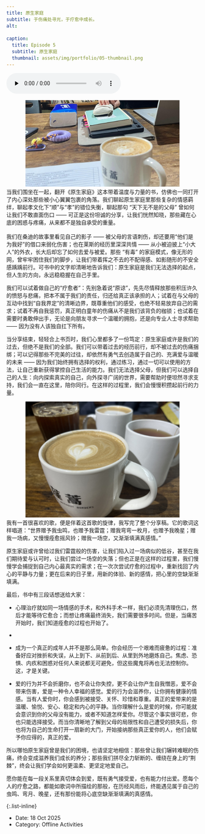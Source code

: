 ```yaml
---
title: 原生家庭
subtitle: 于伤痛处寻光，于疗愈中成长。
alt: 

caption:
  title: Episode 5
  subtitle: 原生家庭
  thumbnail: assets/img/portfolio/05-thumbnail.png
---
```


<audio src="assets/audio/portfolio/王菲-世界赠予我的.mp3" preload="none" controls loop></audio>

<div style="text-align: center;">
  <img src="assets/img/portfolio/05-content-01.jpg" alt="" style="max-width: 80%; height: auto;">
</div>
当我们围坐在一起，翻开《原生家庭》这本带着温度与力量的书，仿佛也一同打开了内心深处那些被小心翼翼包裹的角落。我们聊起原生家庭里那些复杂的情感羁绊，聊起孝文化下“顺”与“孝”的错位失衡，聊起那句 “天下无不是的父母” 曾如何让我们不敢直面伤口 —— 可正是这份坦诚的分享，让我们恍然知晓，那些藏在心底的困惑与疼痛，从来都不是独自承受的重量。

<div style="text-align: center;">
  <img src="assets/img/portfolio/05-content-02.jpg" alt="" style="max-width: 80%; height: auto;">
</div>
我们在桑迪的故事里看见自己的影子 —— 被父母的言语刺伤，却还要用“他们是为我好”的借口来弱化伤害；也在莱斯的经历里深深共情 —— 从小被迫披上“小大人”的外衣，长大后却忘了如何去爱与被爱。那些 “有毒” 的家庭模式，像无形的网，曾牢牢困住我们的脚步，让我们带着挥之不去的不配得感、如影随形的不安全感踽踽前行。可书中的文字却清晰地告诉我们：原生家庭是我们无法选择的起点，但人生的方向，永远稳稳握在自己手里。

我们可以试着做自己的“疗愈者”：先别急着说“原谅”，先先尽情释放那些积压许久的愤怒与悲痛，把本不属于我们的责任，归还给真正该承担的人；试着在与父母的互动中找到“自我界定”的清晰边界，既尊重他们的感受，也绝不轻易放弃自己的需求；试着不再自我惩罚，真正明白童年的伤痛从不是我们该背负的枷锁；也试着在需要时勇敢伸出手，无论是向朋友寻求一个温暖的拥抱，还是向专业人士寻求帮助 —— 因为没有人该独自扛下所有。

当分享结束，轻轻合上书页时，我们心里都多了一份笃定：原生家庭或许是我们的过去，但绝不是我们的全部。我们可以带着过去的经历前行，却不被过去的伤痛捆绑；可以记得那些不完美的过往，却依然有勇气去创造属于自己的、充满爱与温暖的未来 —— 因为我们始终拥有选择的权利，通过练习，通过一切可以使用的方法，让自己重新获得掌控自己生活的能力。我们无法选择父母，但我们可以选择自己的人生：向内探索真实的自己，向外探寻广阔的世界，需要帮助时便坦然寻求支持，我们会一直在这里，陪你同行。在这样的过程里，我们会慢慢积攒起前行的力量。 

<div style="text-align: center;">
  <img src="assets/img/portfolio/05-content-03.jpg" alt="" style="max-width: 80%; height: auto;">
</div>
我有一首很喜欢的歌，便是伴着这首歌的旋律，我写完了整个分享稿。它的歌词这样唱道：“世界赠予我虫鸣，也赠予我雷霆；赠我弯弯一枚月，也赠予我晚星；赠我一场病，又慢慢痊愈摇风铃；赠我一场空，又渐渐填满真感情。”  

原生家庭或许曾给过我们雷霆般的伤害，让我们陷入过一场病似的低谷，甚至在我们期待爱与认可时，让我们尝过一场空的失落；但也正是在这样的过程里，我们慢慢学会捕捉到自己内心最真实的需求；在一次次尝试疗愈的过程中，重新找回了内心的平静与力量；更在后来的日子里，用新的体验、新的感情，把心里的空缺渐渐填满。​

最后，书中有三段话想送给大家：
- 心理治疗就如同一场情感的手术，和外科手术一样，我们必须先清理伤口，然后才能等待它愈合；而想让疼痛最终消失，我们需要很多时间。但是，当痛苦开始时，我们知道痊愈的过程也开始了。
- 
- 成为一个真正的成年人并不是那么简单。你会经历一个艰难而疲惫的过程：准备好应对挫折和失误，从上到下、从前到后、从里到外地磨炼自己。焦虑、恐惧、内疚和困惑对任何人来说都无可避免，但这些魔鬼将再也无法控制你。这，才是关键。

- 爱的行为并不会折磨你，也不会让你失控，更不会让你产生自我憎恶，爱不会带来伤害，爱是一种令人幸福的感觉。爱的行为会滋养你，让你拥有健康的情感。当有人爱你时，你会感到被接受、关怀、珍惜和尊重。真正的爱带来的是温暖、愉悦、安心、稳定和内心的平静。当你理解什么是爱的时候，你可能就会意识到你的父母没有能力，或者不知道怎样爱你。尽管这个事实很可悲，你也只能选择接受。而当你清晰地了解到父母的局限性和自己遭受的损失后，你也将为自己的生命打开一扇新的大门，开始接纳那些真正爱你的人，他们会赋予你应得的，真正的爱。

所以哪怕原生家庭曾是我们的困境，也请坚定地相信：那些曾让我们辗转难眠的伤痛，终会变成滋养我们成长的养分；那些我们拼尽全力斩断的、缠绕在身上的“荆棘”，终会让我们学会如何更温柔、更坚定地爱自己。

愿你能在每一段关系里真切体会到爱，既有勇气接受爱，也有能力付出爱。愿每个人的疗愈之路，都能如歌词中所描绘的那般，在历经风雨后，终能遇见属于自己的虫鸣、弯月、晚星，还有那份能将心底空缺渐渐填满的真感情。

{:.list-inline}
- Date: 18 Oct 2025
- Category: Offline Activities